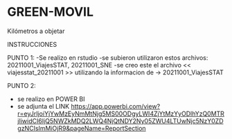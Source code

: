 # GREEN-MOVIL
Kilómetros a objetar

INSTRUCCIONES

  PUNTO 1:
  -Se realizo en rstudio
  -se subieron utilizaron estos archivos: 20211001_ViajesSTAT, 20211001_SNE
  -se creo este el archivo << viajesstat_20211001 >> utilizando la informacion de -> 20211001_ViajesSTAT
  
  PUNTO 2:
  - se realizo en POWER BI
  - se adjunta el LINK
  https://app.powerbi.com/view?r=eyJrIjoiYjYwMzEyNmMtNjg5MS00ODgyLWI4ZjYtMzYyODlhYzQ0MTRjIiwidCI6IjQ5NWZkMDQ2LWQ4NjQtNDY2Ny05ZWU4LTUwNjc5NzY0ZDgzNCIsImMiOjR9&pageName=ReportSection
  
  
